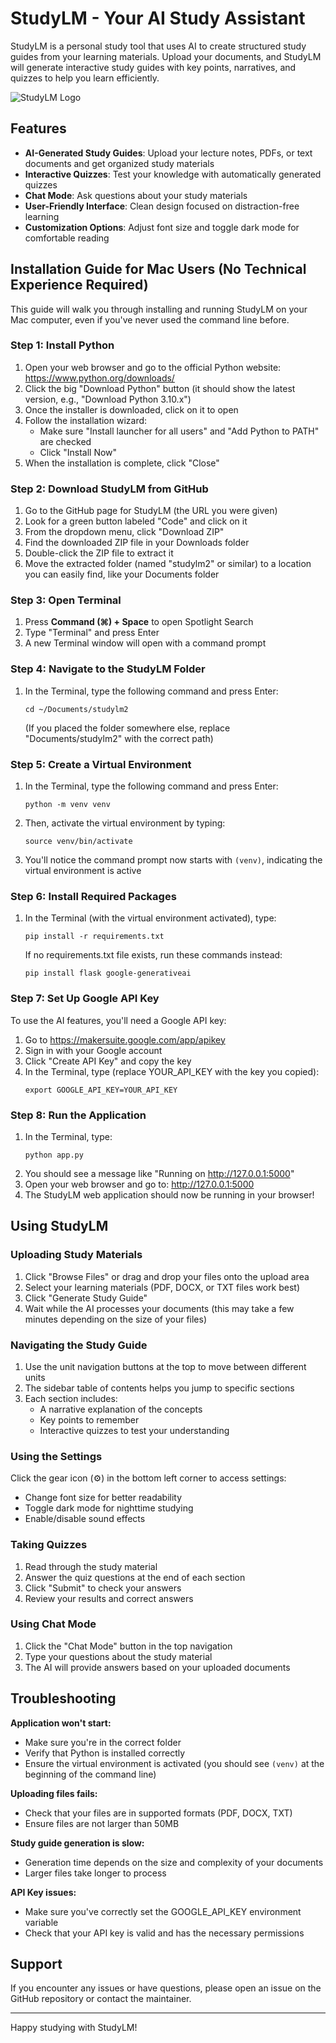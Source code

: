 # StudyLM - Your AI Study Assistant

StudyLM is a personal study tool that uses AI to create structured study guides from your learning materials. Upload your documents, and StudyLM will generate interactive study guides with key points, narratives, and quizzes to help you learn efficiently.

![StudyLM Logo](https://cdn-icons-png.flaticon.com/512/1157/1157109.png)

## Features

- **AI-Generated Study Guides**: Upload your lecture notes, PDFs, or text documents and get organized study materials
- **Interactive Quizzes**: Test your knowledge with automatically generated quizzes
- **Chat Mode**: Ask questions about your study materials
- **User-Friendly Interface**: Clean design focused on distraction-free learning
- **Customization Options**: Adjust font size and toggle dark mode for comfortable reading

## Installation Guide for Mac Users (No Technical Experience Required)

This guide will walk you through installing and running StudyLM on your Mac computer, even if you've never used the command line before.

### Step 1: Install Python

1. Open your web browser and go to the official Python website: https://www.python.org/downloads/
2. Click the big "Download Python" button (it should show the latest version, e.g., "Download Python 3.10.x")
3. Once the installer is downloaded, click on it to open
4. Follow the installation wizard:
   - Make sure "Install launcher for all users" and "Add Python to PATH" are checked
   - Click "Install Now"
5. When the installation is complete, click "Close"

### Step 2: Download StudyLM from GitHub

1. Go to the GitHub page for StudyLM (the URL you were given)
2. Look for a green button labeled "Code" and click on it
3. From the dropdown menu, click "Download ZIP"
4. Find the downloaded ZIP file in your Downloads folder
5. Double-click the ZIP file to extract it
6. Move the extracted folder (named "studylm2" or similar) to a location you can easily find, like your Documents folder

### Step 3: Open Terminal

1. Press **Command (⌘) + Space** to open Spotlight Search
2. Type "Terminal" and press Enter
3. A new Terminal window will open with a command prompt

### Step 4: Navigate to the StudyLM Folder

1. In the Terminal, type the following command and press Enter:
   ```
   cd ~/Documents/studylm2
   ```
   (If you placed the folder somewhere else, replace "Documents/studylm2" with the correct path)

### Step 5: Create a Virtual Environment

1. In the Terminal, type the following command and press Enter:
   ```
   python -m venv venv
   ```
2. Then, activate the virtual environment by typing:
   ```
   source venv/bin/activate
   ```
3. You'll notice the command prompt now starts with `(venv)`, indicating the virtual environment is active

### Step 6: Install Required Packages

1. In the Terminal (with the virtual environment activated), type:
   ```
   pip install -r requirements.txt
   ```
   If no requirements.txt file exists, run these commands instead:
   ```
   pip install flask google-generativeai
   ```

### Step 7: Set Up Google API Key

To use the AI features, you'll need a Google API key:

1. Go to https://makersuite.google.com/app/apikey
2. Sign in with your Google account
3. Click "Create API Key" and copy the key
4. In the Terminal, type (replace YOUR_API_KEY with the key you copied):
   ```
   export GOOGLE_API_KEY=YOUR_API_KEY
   ```

### Step 8: Run the Application

1. In the Terminal, type:
   ```
   python app.py
   ```
2. You should see a message like "Running on http://127.0.0.1:5000"
3. Open your web browser and go to: http://127.0.0.1:5000
4. The StudyLM web application should now be running in your browser!

## Using StudyLM

### Uploading Study Materials

1. Click "Browse Files" or drag and drop your files onto the upload area
2. Select your learning materials (PDF, DOCX, or TXT files work best)
3. Click "Generate Study Guide"
4. Wait while the AI processes your documents (this may take a few minutes depending on the size of your files)

### Navigating the Study Guide

1. Use the unit navigation buttons at the top to move between different units
2. The sidebar table of contents helps you jump to specific sections
3. Each section includes:
   - A narrative explanation of the concepts
   - Key points to remember
   - Interactive quizzes to test your understanding

### Using the Settings

Click the gear icon (⚙️) in the bottom left corner to access settings:
- Change font size for better readability
- Toggle dark mode for nighttime studying
- Enable/disable sound effects

### Taking Quizzes

1. Read through the study material
2. Answer the quiz questions at the end of each section
3. Click "Submit" to check your answers
4. Review your results and correct answers

### Using Chat Mode

1. Click the "Chat Mode" button in the top navigation
2. Type your questions about the study material
3. The AI will provide answers based on your uploaded documents

## Troubleshooting

**Application won't start:**
- Make sure you're in the correct folder
- Verify that Python is installed correctly
- Ensure the virtual environment is activated (you should see `(venv)` at the beginning of the command line)

**Uploading files fails:**
- Check that your files are in supported formats (PDF, DOCX, TXT)
- Ensure files are not larger than 50MB

**Study guide generation is slow:**
- Generation time depends on the size and complexity of your documents
- Larger files take longer to process

**API Key issues:**
- Make sure you've correctly set the GOOGLE_API_KEY environment variable
- Check that your API key is valid and has the necessary permissions

## Support

If you encounter any issues or have questions, please open an issue on the GitHub repository or contact the maintainer.

---

Happy studying with StudyLM!